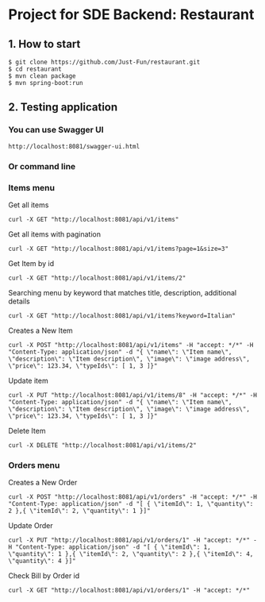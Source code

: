 # Project for SDE Backend: Restaurant


## 1. How to start
```
$ git clone https://github.com/Just-Fun/restaurant.git
$ cd restaurant
$ mvn clean package
$ mvn spring-boot:run
```

## 2. Testing application

### You can use Swagger UI
```
http://localhost:8081/swagger-ui.html
```

### Or command line

### Items menu

Get all items

```
curl -X GET "http://localhost:8081/api/v1/items"
```

Get all items with pagination
```
curl -X GET "http://localhost:8081/api/v1/items?page=1&size=3"
```

Get Item by id
```
curl -X GET "http://localhost:8081/api/v1/items/2"
```

Searching menu by keyword that matches title, description, additional details
```
curl -X GET "http://localhost:8081/api/v1/items?keyword=Italian"
```

Creates a New Item
```
curl -X POST "http://localhost:8081/api/v1/items" -H "accept: */*" -H "Content-Type: application/json" -d "{ \"name\": \"Item name\", \"description\": \"Item description\", \"image\": \"image address\", \"price\": 123.34, \"typeIds\": [ 1, 3 ]}"
```

Update item
```
curl -X PUT "http://localhost:8081/api/v1/items/8" -H "accept: */*" -H "Content-Type: application/json" -d "{ \"name\": \"Item name\", \"description\": \"Item description\", \"image\": \"image address\", \"price\": 123.34, \"typeIds\": [ 1, 3 ]}"
```

Delete Item
```
curl -X DELETE "http://localhost:8081/api/v1/items/2"
```


### Orders menu

Creates a New Order
```
curl -X POST "http://localhost:8081/api/v1/orders" -H "accept: */*" -H "Content-Type: application/json" -d "[ { \"itemId\": 1, \"quantity\": 2 },{ \"itemId\": 2, \"quantity\": 1 }]"
```

Update Order
```
curl -X PUT "http://localhost:8081/api/v1/orders/1" -H "accept: */*" -H "Content-Type: application/json" -d "[ { \"itemId\": 1, \"quantity\": 1 },{ \"itemId\": 2, \"quantity\": 2 },{ \"itemId\": 4, \"quantity\": 4 }]"
```
Check Bill by Order id
```
curl -X GET "http://localhost:8081/api/v1/orders/1" -H "accept: */*"
```
